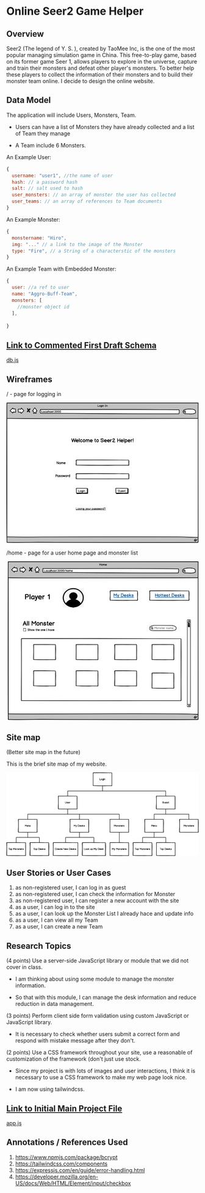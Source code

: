 # Online Seer2 Game Helper 

## Overview

Seer2 (The legend of Y. S. ), created by TaoMee Inc, is the one of the most popular managing simulation game in 
China. This free-to-play game, based on its former game Seer 1, allows players to explore in the universe, capture 
and train their monsters and defeat other player's monsters. To better help these players to collect the information 
of their monsters and to build their monster team online. I decide to design the online website.


## Data Model

The application will include Users, Monsters, Team.

* Users can have a list of Monsters they have already collected and a list of Team they manage

* A Team include 6 Monsters.

An Example User:

```javascript
{
  username: "user1", //the name of user
  hash: // a password hash
  salt: // salt used to hash
  user_monsters: // an array of monster the user has collected
  user_teams: // an array of references to Team documents
}
```

An Example Monster:

```javascript
{
  monstername: "Hiro",
  img: "..." // a link to the image of the Monster 
  type: "Fire", // a String of a characterstic of the monsters
}
```


An Example Team with Embedded Monster:

```javascript
{ 
  user: //a ref to user
  name: "Aggro-Buff-Team",
  monsters: [
    //monster object id
  ],
  
}
```


## [Link to Commented First Draft Schema](db.js) 

[db.js](./db.js)

## Wireframes


/ - page for logging in 

![login](documentation/login.png)

/home - page for a user home page and monster list

![list](documentation/home.png)

## Site map

(Better site map in the future)

This is the brief site map of my website.

![sitemap](documentation/sitemap.png)

## User Stories or User Cases

1. as non-registered user, I can log in as guest
2. as non-registered user, I can check the information for Monster
3. as non-registered user, I can register a new account with the site
4. as a user, I can log in to the site
5. as a user, I can look up the Monster List I already hace and update info
6. as a user, I can view all my Team
7. as a user, I can create a new Team


## Research Topics

(4 points) Use a server-side JavaScript library or module that we did not cover in class.

* I am thinking about using some module to manage the monster information.

* So that with this module, I can manage the desk information and reduce reduction in data management.

(3 points) Perform client side form validation using custom JavaScript or JavaScript library.

* It is necessary to check whether users submit a correct form and respond with mistake message after they don't.

(2 points) Use a CSS framework throughout your site, use a reasonable of customization of the framework (don't just use stock.

 * Since my project is with lots of images and user interactions, I think it is necessary to use a CSS framework to make my web page look nice.

 * I am now using tailwindcss.


## [Link to Initial Main Project File](app.js) 

[app.js](./app.js)

## Annotations / References Used

1. https://www.npmjs.com/package/bcrypt
2. https://tailwindcss.com/components
3. https://expressjs.com/en/guide/error-handling.html
4. https://developer.mozilla.org/en-US/docs/Web/HTML/Element/input/checkbox
